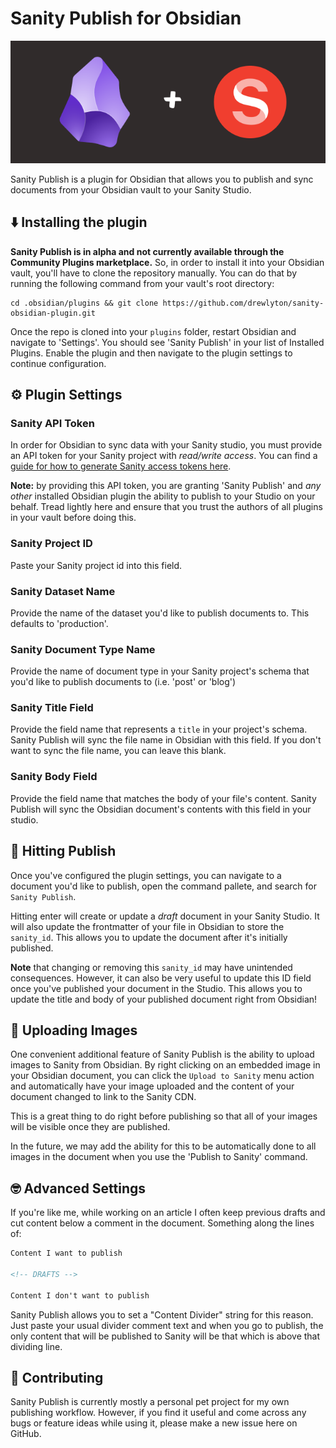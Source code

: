 # Sanity Publish for Obsidian

![Obsidian logo and Sanity logo together](cover-image.png)

Sanity Publish is a plugin for Obsidian that allows you to publish and sync documents from your Obsidian vault to your Sanity Studio.

## ⬇️ Installing the plugin

**Sanity Publish is in alpha and not currently available through the Community Plugins marketplace.** So, in order to install it into your Obsidian vault, you'll have to clone the repository manually. You can do that by running the following command from your vault's root directory:

```
cd .obsidian/plugins && git clone https://github.com/drewlyton/sanity-obsidian-plugin.git
```

Once the repo is cloned into your `plugins` folder, restart Obsidian and navigate to 'Settings'. You should see 'Sanity Publish' in your list of Installed Plugins. Enable the plugin and then navigate to the plugin settings to continue configuration.

## ⚙️ Plugin Settings

### Sanity API Token

In order for Obsidian to sync data with your Sanity studio, you must provide an API token for your Sanity project with _read/write access_. You can find a [guide for how to generate Sanity access tokens here](https://www.sanity.io/docs/http-auth).

**Note:** by providing this API token, you are granting 'Sanity Publish' and _any other_ installed Obsidian plugin the ability to publish to your Studio on your behalf. Tread lightly here and ensure that you trust the authors of all plugins in your vault before doing this.

### Sanity Project ID

Paste your Sanity project id into this field.

### Sanity Dataset Name

Provide the name of the dataset you'd like to publish documents to. This defaults to 'production'.

### Sanity Document Type Name

Provide the name of document type in your Sanity project's schema that you'd like to publish documents to (i.e. 'post' or 'blog')

### Sanity Title Field

Provide the field name that represents a `title` in your project's schema. Sanity Publish will sync the file name in Obsidian with this field. If you don't want to sync the file name, you can leave this blank.

### Sanity Body Field

Provide the field name that matches the body of your file's content. Sanity Publish will sync the Obsidian document's contents with this field in your studio.

## 🙌 Hitting Publish

Once you've configured the plugin settings, you can navigate to a document you'd like to publish, open the command pallete, and search for `Sanity Publish`.

Hitting enter will create or update a _draft_ document in your Sanity Studio. It will also update the frontmatter of your file in Obsidian to store the `sanity_id`. This allows you to update the document after it's initially published.

**Note** that changing or removing this `sanity_id` may have unintended consequences. However, it can also be very useful to update this ID field once you've published your document in the Studio. This allows you to update the title and body of your published document right from Obsidian!

## 🌄 Uploading Images

One convenient additional feature of Sanity Publish is the ability to upload images to Sanity from Obsidian. By right clicking on an embedded image in your Obsidian document, you can click the `Upload to Sanity` menu action and automatically have your image uploaded and the content of your document changed to link to the Sanity CDN.

This is a great thing to do right before publishing so that all of your images will be visible once they are published.

In the future, we may add the ability for this to be automatically done to all images in the document when you use the 'Publish to Sanity' command.

## 🤓 Advanced Settings

If you're like me, while working on an article I often keep previous drafts and cut content below a comment in the document. Something along the lines of:

```md
Content I want to publish

<!-- DRAFTS -->

Content I don't want to publish
```

Sanity Publish allows you to set a "Content Divider" string for this reason. Just paste your usual divider comment text and when you go to publish, the only content that will be published to Sanity will be that which is above that dividing line.

## 🙏 Contributing

Sanity Publish is currently mostly a personal pet project for my own publishing workflow. However, if you find it useful and come across any bugs or feature ideas while using it, please make a new issue here on GitHub.
